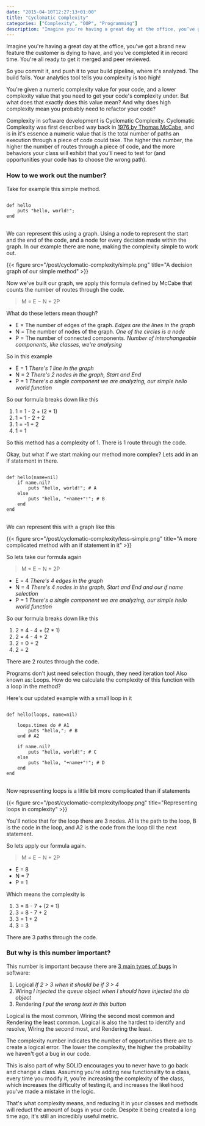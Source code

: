 ```yaml
---
date: "2015-04-10T12:27:13+01:00"
title: "Cyclomatic Complexity"
categories: ["Complexity", "OOP", "Programming"]
description: "Imagine you’re having a great day at the office, you’ve got a brand new feature the customer is dying to have, and you’ve completed it in record time. You’re all ready to get it merged and peer reviewed. So you commit it, and push it to your build pipeline, where it’s analyzed. The build fails. Your analytics tool tells you complexity is too high! You’re given a numeric complexity value for your code, and a lower complexity value that you need to get your code’s complexity under."
---
```


Imagine you're having a great day at the office, you've got a brand new feature the customer is dying to have, and you've completed it in record time. You're all ready to get it merged and peer reviewed.

So you commit it, and push it to your build pipeline, where it's analyzed. The build fails. Your analytics tool tells you complexity is too high!

You're given a numeric complexity value for your code, and a lower complexity value that you need to get your code's complexity under. But what does that exactly does this value mean? And why does high complexity mean you probably need to refactor your code?

Complexity in software development is Cyclomatic Complexity. Cyclomatic Complexity was first described way back in [1976 by Thomas McCabe](https://books.google.ro/books?id=vtNWAAAAMAAJ&pg=PA3&hl=ro), and is in it's essence a numeric value that is the total number of paths an execution through a piece of code could take. The higher this number, the higher the number of routes through a piece of code, and the more behaviors your class will exhibit that you'll need to test for (and opportunities your code has to choose the wrong path).

### How to we work out the number?

Take for example this simple method.

<pre class="code">
<code class="ruby">
def hello
    puts "hello, world!";
end
</code>
</pre>

We can represent this using a graph. Using a node to represent the start and the end of the code, and a node for every decision made within the graph. In our example there are none, making the complexity simple to work out.

{{< figure src="/post/cyclomatic-complexity/simple.png" title="A decision graph of our simple method" >}}

Now we've built our graph, we apply this formula defined by McCabe that counts the number of routes through the code.

> M = E − N + 2P

What do these letters mean though?

- E = The number of edges of the graph. _Edges are the lines in the graph_
- N = The number of nodes of the graph. _One of the circles is a node_
- P = The number of connected components. _Number of interchangeable components, like classes, we're analysing_

So in this example

- E = 1 _There's 1 line in the graph_
- N = 2 _There's 2 nodes in the graph, Start and End_
- P = 1 _There's a single component we are analyzing, our simple hello world function_

So our formula breaks down like this

1.  1 = 1 - 2 + (2 \* 1)
2.  1 = 1 - 2 + 2
3.  1 = -1 + 2
4.  1 = 1

So this method has a complexity of 1. There is 1 route through the code.

Okay, but what if we start making our method more complex? Lets add in an if statement in there.

<pre class="code">
<code class="ruby">
def hello(name=nil)
    if name.nil?
        puts "hello, world!"; # A
    else
        puts "hello, "+name+"!"; # B
    end
end
</code>
</pre>

We can represent this with a graph like this

{{< figure src="/post/cyclomatic-complexity/less-simple.png" title="A more complicated method with an if statement in it" >}}

So lets take our formula again

> M = E − N + 2P

- E = 4 _There's 4 edges in the graph_
- N = 4 _There's 4 nodes in the graph, Start and End and our if name selection_
- P = 1 _There's a single component we are analyzing, our simple hello world function_

So our formula breaks down like this

1.  2 = 4 - 4 + (2 \* 1)
2.  2 = 4 - 4 + 2
3.  2 = 0 + 2
4.  2 = 2

There are 2 routes through the code.

Programs don't just need selection though, they need iteration too! Also known as: Loops. How do we calculate the complexity of this function with a loop in the method?

Here's our updated example with a small loop in it

<pre class="code">
<code class="ruby">
def hello(loops, name=nil)

    loops.times do # A1
        puts "hello,"; # B
    end # A2

    if name.nil?
        puts "hello, world!"; # C
    else
        puts "hello, "+name+"!"; # D
    end
end
</code>
</pre>

Now representing loops is a little bit more complicated than if statements

{{< figure src="/post/cyclomatic-complexity/loopy.png" title="Representing loops in complexity" >}}

You'll notice that for the loop there are 3 nodes. A1 is the path to the loop, B is the code in the loop, and A2 is the code from the loop till the next statement.

So lets apply our formula again.

> M = E − N + 2P

- E = 8
- N = 7
- P = 1

Which means the complexity is

1.  3 = 8 - 7 + (2 \* 1)
2.  3 = 8 - 7 + 2
3.  3 = 1 + 2
4.  3 = 3

There are 3 paths through the code.

### But why is this number important?

This number is important because there are [3 main types of bugs](http://misko.hevery.com/2008/11/17/unified-theory-of-bugs/) in software:

1.  Logical _If 2 > 3 when it should be if 3 > 4_
2.  Wiring _I injected the queue object when I should have injected the db object_
3.  Rendering _I put the wrong text in this button_

Logical is the most common, Wiring the second most common and Rendering the least common. Logical is also the hardest to identify and resolve, Wiring the second most, and Rendering the least.

The complexity number indicates the number of opportunities there are to create a logical error. The lower the complexity, the higher the probability we haven't got a bug in our code.

This is also part of why SOLID encourages you to never have to go back and change a class. Assuming you're adding new functionality to a class, every time you modify it, you're increasing the complexity of the class, which increases the difficulty of testing it, and increases the likelihood you've made a mistake in the logic.

That's what complexity means, and reducing it in your classes and methods will reduct the amount of bugs in your code. Despite it being created a long time ago, it's still an incredibly useful metric.
